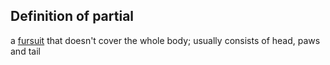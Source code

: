 ## Definition of partial

a [fursuit](./fursuit) that doesn't cover the whole body; usually consists of head, paws and tail
